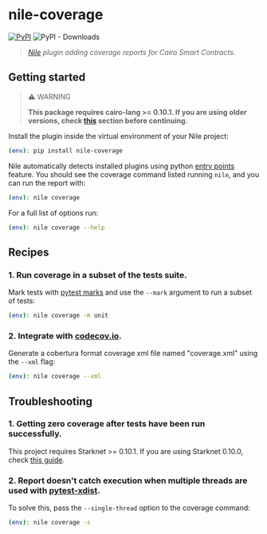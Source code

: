 # nile-coverage

[![PyPI](https://img.shields.io/pypi/v/nile-coverage)](https://pypi.org/project/nile-coverage/)
![PyPI - Downloads](https://img.shields.io/pypi/dm/nile-coverage)

> _[Nile](https://github.com/OpenZeppelin/nile) plugin adding coverage reports for Cairo Smart Contracts._

## Getting started

> :warning: WARNING
>
> **This package requires cairo-lang >= 0.10.1. If you are using older versions, check [this](https://github.com/ericnordelo/cairo-coverage#how-to-make-it-work) section before continuing.**

Install the plugin inside the virtual environment of your Nile project:

```sh
(env): pip install nile-coverage
```

Nile automatically detects installed plugins using python [entry points](https://packaging.python.org/en/latest/specifications/entry-points/) feature. You should see the coverage command listed running `nile`, and you can run the report with:

```sh
(env): nile coverage
```

For a full list of options run:

```sh
(env): nile coverage --help
```

## Recipes

### 1. Run coverage in a subset of the tests suite.

Mark tests with [pytest marks](https://docs.pytest.org/en/7.1.x/how-to/mark.html#mark) and use the `--mark` argument to run a subset of tests:

```sh
(env): nile coverage -m unit
```

### 2. Integrate with [codecov.io](https://about.codecov.io/).

Generate a cobertura format coverage xml file named "coverage.xml" using the `--xml` flag:

```sh
(env): nile coverage --xml
```

## Troubleshooting

### 1. Getting zero coverage after tests have been run successfully.

This project requires Starknet >= 0.10.1. If you are using Starknet 0.10.0, check [this guide](https://github.com/ericnordelo/cairo-coverage#how-to-make-it-work).

### 2. Report doesn't catch execution when multiple threads are used with [pytest-xdist](https://pypi.org/project/pytest-xdist/).

To solve this, pass the `--single-thread` option to the coverage command:

```sh
(env): nile coverage -s
```
